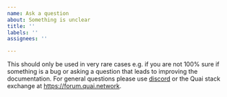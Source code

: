 ```yaml
---
name: Ask a question
about: Something is unclear
title: ''
labels: ''
assignees: ''

---
```


This should only be used in very rare cases e.g. if you are not 100% sure if something is a bug or asking a question that leads to improving the documentation. For general questions please use [discord](https://discord.com/invite/quai) or the Quai stack exchange at https://forum.quai.network.
